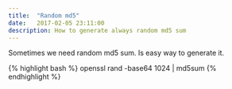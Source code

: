 ```yaml
---
title:  "Random md5"
date:   2017-02-05 23:11:00
description: How to generate always random md5 sum
---
```


Sometimes we need random md5 sum. Is easy way to generate it.

{% highlight bash %}
openssl rand -base64 1024 | md5sum
{% endhighlight %}